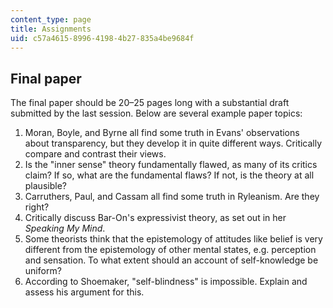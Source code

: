 ```yaml
---
content_type: page
title: Assignments
uid: c57a4615-8996-4198-4b27-835a4be9684f
---
```


Final paper
-----------

The final paper should be 20–25 pages long with a substantial draft submitted by the last session. Below are several example paper topics:

1.  Moran, Boyle, and Byrne all find some truth in Evans' observations about transparency, but they develop it in quite different ways. Critically compare and contrast their views.
2.  Is the "inner sense" theory fundamentally flawed, as many of its critics claim? If so, what are the fundamental flaws? If not, is the theory at all plausible?
3.  Carruthers, Paul, and Cassam all find some truth in Ryleanism. Are they right?
4.  Critically discuss Bar-On's expressivist theory, as set out in her _Speaking My Mind_.
5.  Some theorists think that the epistemology of attitudes like belief is very different from the epistemology of other mental states, e.g. perception and sensation. To what extent should an account of self-knowledge be uniform?
6.  According to Shoemaker, "self-blindness" is impossible. Explain and assess his argument for this.